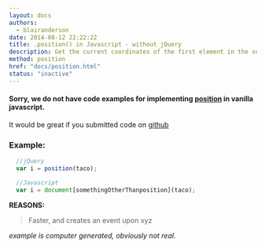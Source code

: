 ```yaml
---
layout: docs
authors:
  - blairanderson
date: 2014-08-12 22:22:22
title: .position() in Javascript - without jQuery
description: Get the current coordinates of the first element in the set of matched elements, relative to the offset parent.
method: position
href: "docs/position.html"
status: "inactive"
---
```


#### Sorry, we do not have code examples for implementing [position](http://api.jquery.com/position/) in vanilla javascript.

It would be great if you submitted code on [github](https://github.com/blairanderson/without-jquery/blob/master/docs/position.md)

### Example:

```javascript
  //jQuery
  var i = position(taco);

  //Javascript
  var i = document[somethingOtherThanposition](taco);

```

**REASONS:**
> Faster, and creates an event upon xyz

*example is computer generated, obviously not real.*
